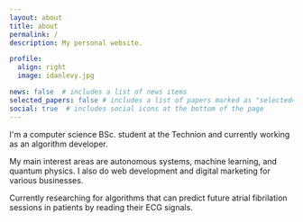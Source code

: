 ```yaml
---
layout: about
title: about
permalink: /
description: My personal website.

profile:
  align: right
  image: idanlevy.jpg

news: false  # includes a list of news items
selected_papers: false # includes a list of papers marked as "selected={true}"
social: true  # includes social icons at the bottom of the page
---
```


I'm a computer science BSc. student at the Technion and currently working as an algorithm developer.

My main interest areas are autonomous systems, machine learning, and quantum physics.
I also do web development and digital marketing for various businesses.

Currently researching for algorithms that can predict future atrial fibrilation sessions in patients by reading their ECG signals.
